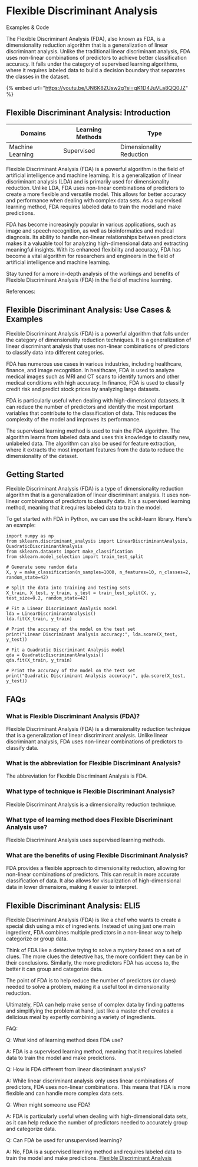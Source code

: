 # Flexible Discriminant Analysis

Examples & Code

The Flexible Discriminant Analysis (FDA), also known as FDA, is a dimensionality reduction algorithm that is a generalization of linear discriminant analysis. Unlike the traditional linear discriminant analysis, FDA uses non-linear combinations of predictors to achieve better classification accuracy. It falls under the category of supervised learning algorithms, where it requires labeled data to build a decision boundary that separates the classes in the dataset.

{% embed url="https://youtu.be/UN6K8ZUsw2g?si=gK1D4JuVLa8QQ0JZ" %}

## Flexible Discriminant Analysis: Introduction

| Domains          | Learning Methods | Type                     |
| ---------------- | ---------------- | ------------------------ |
| Machine Learning | Supervised       | Dimensionality Reduction |

Flexible Discriminant Analysis (FDA) is a powerful algorithm in the field of artificial intelligence and machine learning. It is a generalization of linear discriminant analysis (LDA) and is primarily used for dimensionality reduction. Unlike LDA, FDA uses non-linear combinations of predictors to create a more flexible and versatile model. This allows for better accuracy and performance when dealing with complex data sets. As a supervised learning method, FDA requires labeled data to train the model and make predictions.

FDA has become increasingly popular in various applications, such as image and speech recognition, as well as bioinformatics and medical diagnosis. Its ability to handle non-linear relationships between predictors makes it a valuable tool for analyzing high-dimensional data and extracting meaningful insights. With its enhanced flexibility and accuracy, FDA has become a vital algorithm for researchers and engineers in the field of artificial intelligence and machine learning.

Stay tuned for a more in-depth analysis of the workings and benefits of Flexible Discriminant Analysis (FDA) in the field of machine learning.

References:

## Flexible Discriminant Analysis: Use Cases & Examples

Flexible Discriminant Analysis (FDA) is a powerful algorithm that falls under the category of dimensionality reduction techniques. It is a generalization of linear discriminant analysis that uses non-linear combinations of predictors to classify data into different categories.

FDA has numerous use cases in various industries, including healthcare, finance, and image recognition. In healthcare, FDA is used to analyze medical images such as MRI and CT scans to identify tumors and other medical conditions with high accuracy. In finance, FDA is used to classify credit risk and predict stock prices by analyzing large datasets.

FDA is particularly useful when dealing with high-dimensional datasets. It can reduce the number of predictors and identify the most important variables that contribute to the classification of data. This reduces the complexity of the model and improves its performance.

The supervised learning method is used to train the FDA algorithm. The algorithm learns from labeled data and uses this knowledge to classify new, unlabeled data. The algorithm can also be used for feature extraction, where it extracts the most important features from the data to reduce the dimensionality of the dataset.

## Getting Started

Flexible Discriminant Analysis (FDA) is a type of dimensionality reduction algorithm that is a generalization of linear discriminant analysis. It uses non-linear combinations of predictors to classify data. It is a supervised learning method, meaning that it requires labeled data to train the model.

To get started with FDA in Python, we can use the scikit-learn library. Here's an example:

```
import numpy as np
from sklearn.discriminant_analysis import LinearDiscriminantAnalysis, QuadraticDiscriminantAnalysis
from sklearn.datasets import make_classification
from sklearn.model_selection import train_test_split

# Generate some random data
X, y = make_classification(n_samples=1000, n_features=10, n_classes=2, random_state=42)

# Split the data into training and testing sets
X_train, X_test, y_train, y_test = train_test_split(X, y, test_size=0.2, random_state=42)

# Fit a Linear Discriminant Analysis model
lda = LinearDiscriminantAnalysis()
lda.fit(X_train, y_train)

# Print the accuracy of the model on the test set
print("Linear Discriminant Analysis accuracy:", lda.score(X_test, y_test))

# Fit a Quadratic Discriminant Analysis model
qda = QuadraticDiscriminantAnalysis()
qda.fit(X_train, y_train)

# Print the accuracy of the model on the test set
print("Quadratic Discriminant Analysis accuracy:", qda.score(X_test, y_test))

```

## FAQs

### What is Flexible Discriminant Analysis (FDA)?

Flexible Discriminant Analysis (FDA) is a dimensionality reduction technique that is a generalization of linear discriminant analysis. Unlike linear discriminant analysis, FDA uses non-linear combinations of predictors to classify data.

### What is the abbreviation for Flexible Discriminant Analysis?

The abbreviation for Flexible Discriminant Analysis is FDA.

### What type of technique is Flexible Discriminant Analysis?

Flexible Discriminant Analysis is a dimensionality reduction technique.

### What type of learning method does Flexible Discriminant Analysis use?

Flexible Discriminant Analysis uses supervised learning methods.

### What are the benefits of using Flexible Discriminant Analysis?

FDA provides a flexible approach to dimensionality reduction, allowing for non-linear combinations of predictors. This can result in more accurate classification of data. It also allows for visualization of high-dimensional data in lower dimensions, making it easier to interpret.

## Flexible Discriminant Analysis: ELI5

Flexible Discriminant Analysis (FDA) is like a chef who wants to create a special dish using a mix of ingredients. Instead of using just one main ingredient, FDA combines multiple predictors in a non-linear way to help categorize or group data.

Think of FDA like a detective trying to solve a mystery based on a set of clues. The more clues the detective has, the more confident they can be in their conclusions. Similarly, the more predictors FDA has access to, the better it can group and categorize data.

The point of FDA is to help reduce the number of predictors (or clues) needed to solve a problem, making it a useful tool in dimensionality reduction.

Ultimately, FDA can help make sense of complex data by finding patterns and simplifying the problem at hand, just like a master chef creates a delicious meal by expertly combining a variety of ingredients.

FAQ:

Q: What kind of learning method does FDA use?

A: FDA is a supervised learning method, meaning that it requires labeled data to train the model and make predictions.

Q: How is FDA different from linear discriminant analysis?

A: While linear discriminant analysis only uses linear combinations of predictors, FDA uses non-linear combinations. This means that FDA is more flexible and can handle more complex data sets.

Q: When might someone use FDA?

A: FDA is particularly useful when dealing with high-dimensional data sets, as it can help reduce the number of predictors needed to accurately group and categorize data.

Q: Can FDA be used for unsupervised learning?

A: No, FDA is a supervised learning method and requires labeled data to train the model and make predictions. [Flexible Discriminant Analysis](https://serp.ai/flexible-discriminant-analysis/)
